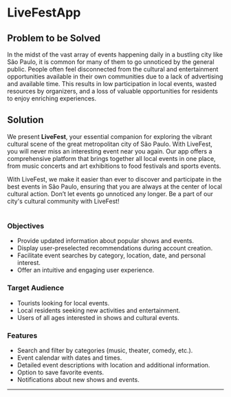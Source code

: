 # LiveFestApp
## Problem to be Solved

In the midst of the vast array of events happening daily in a bustling city like São Paulo, it is common for many of them to go unnoticed by the general public. People often feel disconnected from the cultural and entertainment opportunities available in their own communities due to a lack of advertising and available time. This results in low participation in local events, wasted resources by organizers, and a loss of valuable opportunities for residents to enjoy enriching experiences.

## Solution

We present **LiveFest**, your essential companion for exploring the vibrant cultural scene of the great metropolitan city of São Paulo. With LiveFest, you will never miss an interesting event near you again. Our app offers a comprehensive platform that brings together all local events in one place, from music concerts and art exhibitions to food festivals and sports events. 

With LiveFest, we make it easier than ever to discover and participate in the best events in São Paulo, ensuring that you are always at the center of local cultural action. Don’t let events go unnoticed any longer. Be a part of our city's cultural community with LiveFest!

#

### Objectives
- Provide updated information about popular shows and events.
- Display user-preselected recommendations during account creation.
- Facilitate event searches by category, location, date, and personal interest.
- Offer an intuitive and engaging user experience.

### Target Audience
- Tourists looking for local events.
- Local residents seeking new activities and entertainment.
- Users of all ages interested in shows and cultural events.

### Features
- Search and filter by categories (music, theater, comedy, etc.).
- Event calendar with dates and times.
- Detailed event descriptions with location and additional information.
- Option to save favorite events.
- Notifications about new shows and events.

---

